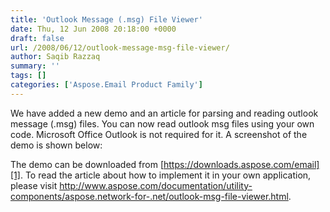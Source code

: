 ```yaml
---
title: 'Outlook Message (.msg) File Viewer'
date: Thu, 12 Jun 2008 20:18:00 +0000
draft: false
url: /2008/06/12/outlook-message-msg-file-viewer/
author: Saqib Razzaq
summary: ''
tags: []
categories: ['Aspose.Email Product Family']
---
```


We have added a new demo and an article for parsing and reading outlook message (.msg) files. You can now read outlook msg files using your own code. Microsoft Office Outlook is not required for it. A screenshot of the demo is shown below: 

The demo can be downloaded from [https://downloads.aspose.com/email][1]. To read the article about how to implement it in your own application, please visit http://www.aspose.com/documentation/utility-components/aspose.network-for-.net/outlook-msg-file-viewer.html.




[1]: https://downloads.aspose.com/email




